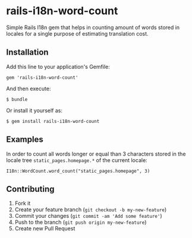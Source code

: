 # rails-i18n-word-count

Simple Rails I18n gem that helps in counting amount of words stored in locales for a single purpose of estimating translation cost.

## Installation

Add this line to your application's Gemfile:

    gem 'rails-i18n-word-count'

And then execute:

    $ bundle

Or install it yourself as:

    $ gem install rails-i18n-word-count

## Examples

In order to count all words longer or equal than 3 characters stored 
in the locale tree `static_pages.homepage.*` of the current locale:

    I18n::WordCount.word_count("static_pages.homepage", 3)


## Contributing

1. Fork it
2. Create your feature branch (`git checkout -b my-new-feature`)
3. Commit your changes (`git commit -am 'Add some feature'`)
4. Push to the branch (`git push origin my-new-feature`)
5. Create new Pull Request
